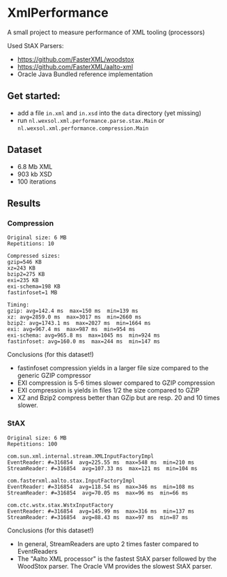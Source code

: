 # XmlPerformance
A small project to measure performance of XML tooling (processors)

Used StAX Parsers:
- https://github.com/FasterXML/woodstox
- https://github.com/FasterXML/aalto-xml
- Oracle Java Bundled reference implementation

## Get started:
* add a file `in.xml` and `in.xsd` into the `data` directory (yet missing)
* run `nl.wexsol.xml.performance.parse.stax.Main` or `nl.wexsol.xml.performance.compression.Main`


## Dataset
* 6.8 Mb XML
* 903 kb XSD
* 100 iterations

## Results
### Compression
```
Original size: 6 MB
Repetitions: 10

Compressed sizes:
gzip=546 KB
xz=243 KB
bzip2=275 KB
exi=235 KB
exi-schema=198 KB
fastinfoset=1 MB

Timing: 
gzip: avg=142.4 ms  max=150 ms  min=139 ms
xz: avg=2859.0 ms  max=3017 ms  min=2660 ms
bzip2: avg=1743.1 ms  max=2027 ms  min=1664 ms
exi: avg=967.4 ms  max=987 ms  min=954 ms
exi-schema: avg=965.8 ms  max=1045 ms  min=924 ms
fastinfoset: avg=160.0 ms  max=244 ms  min=147 ms
```

Conclusions (for this dataset!)
- fastinfoset compression yields in a larger file size compared to the generic GZIP compressor
- EXI compression is 5-6 times slower compared to GZIP compression
- EXI compression is yields in files 1/2 the size compared to GZIP
- XZ and Bzip2 compress better than GZip but are resp. 20 and 10 times slower.

### StAX
```
Original size: 6 MB
Repetitions: 100

com.sun.xml.internal.stream.XMLInputFactoryImpl
EventReader: #=316854  avg=225.55 ms  max=548 ms  min=210 ms
StreamReader: #=316854  avg=107.33 ms  max=121 ms  min=104 ms

com.fasterxml.aalto.stax.InputFactoryImpl
EventReader: #=316854  avg=118.54 ms  max=346 ms  min=108 ms
StreamReader: #=316854  avg=70.05 ms  max=96 ms  min=66 ms

com.ctc.wstx.stax.WstxInputFactory
EventReader: #=316854  avg=145.99 ms  max=316 ms  min=137 ms
StreamReader: #=316854  avg=88.43 ms  max=97 ms  min=87 ms
```

Conclusions (for this dataset!)
- In general, StreamReaders are upto 2 times faster compared to EventReaders
- The "Aalto XML processor" is the fastest StAX parser followed by the WoodStox parser. The Oracle VM provides the slowest StAX parser.
